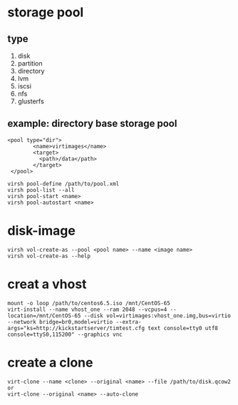 # storage pool
## type
1. disk
2. partition
3. directory
4. lvm
5. iscsi
6. nfs
7. glusterfs  

## example: directory base storage pool
```
<pool type="dir">
        <name>virtimages</name>
        <target>
          <path>/data</path>
        </target>
 </pool>
  
virsh pool-define /path/to/pool.xml
virsh pool-list --all
virsh pool-start <name>
virsh pool-autostart <name>
```
# disk-image
```
virsh vol-create-as --pool <pool name> --name <image name>
virsh vol-create-as --help
```
# creat a vhost
```
mount -o loop /path/to/centos6.5.iso /mnt/CentOS-65
virt-install --name vhost_one --ram 2048 --vcpus=4 --location=/mnt/CentOS-65 --disk vol=virtimages:vhost_one.img,bus=virtio --network bridge=br0,model=virtio --extra-args="ks=http://kickstartserver/timtest.cfg text console=tty0 utf8 console=ttyS0,115200" --graphics vnc
```

# create a clone
```
virt-clone --name <clone> --original <name> --file /path/to/disk.qcow2
or 
virt-clone --original <name> --auto-clone
```
